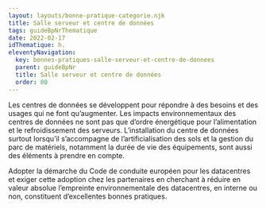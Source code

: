 ```yaml
---
layout: layouts/bonne-pratique-categorie.njk
title: Salle serveur et centre de données
tags: guideBpNrThematique
date: 2022-02-17
idThematique: h.
eleventyNavigation:
  key: bonnes-pratiques-salle-serveur-et-centre-de-donnees
  parent: guideBpNr
  title: Salle serveur et centre de données
  order: 80
---
```


Les centres de données se développent pour répondre à des besoins et des usages qui ne font qu’augmenter. Les impacts environnementaux des centres de données ne sont pas que d’ordre énergétique pour l’alimentation et le refroidissement des serveurs. L’installation du centre de données surtout lorsqu’il s’accompagne de l’artificialisation des sols et la gestion du parc de matériels, notamment la durée de vie des équipements, sont aussi des éléments à prendre en compte.

Adopter la démarche du Code de conduite européen pour les datacentres et exiger cette adoption chez les partenaires en cherchant à réduire en valeur absolue l’empreinte environnementale des datacentres, en interne ou non, constituent d’excellentes bonnes pratiques.
